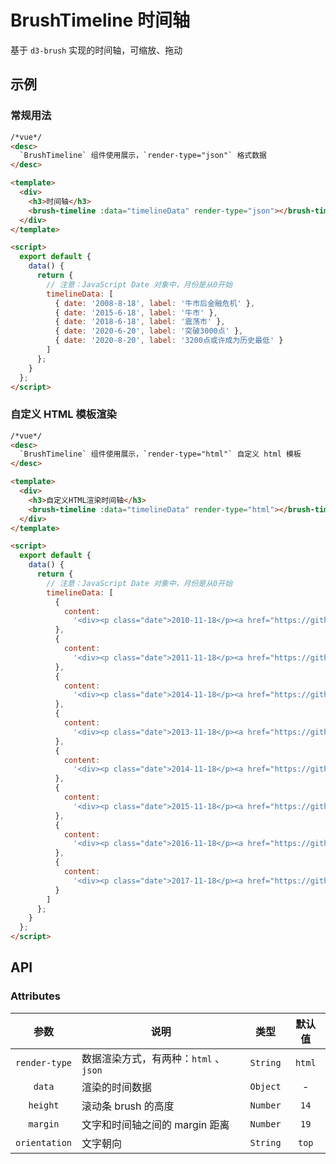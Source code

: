 # BrushTimeline 时间轴

基于 `d3-brush` 实现的时间轴，可缩放、拖动

## 示例

### 常规用法

```html
/*vue*/
<desc>
  `BrushTimeline` 组件使用展示，`render-type="json"` 格式数据
</desc>

<template>
  <div>
    <h3>时间轴</h3>
    <brush-timeline :data="timelineData" render-type="json"></brush-timeline>
  </div>
</template>

<script>
  export default {
    data() {
      return {
        // 注意：JavaScript Date 对象中，月份是从0开始
        timelineData: [
          { date: '2008-8-18', label: '牛市后金融危机' },
          { date: '2015-6-18', label: '牛市' },
          { date: '2018-6-18', label: '震荡市' },
          { date: '2020-6-20', label: '突破3000点' },
          { date: '2020-8-20', label: '3200点或许成为历史最低' }
        ]
      };
    }
  };
</script>
```

### 自定义 HTML 模板渲染

```html
/*vue*/
<desc>
  `BrushTimeline` 组件使用展示，`render-type="html"` 自定义 html 模板
</desc>

<template>
  <div>
    <h3>自定义HTML渲染时间轴</h3>
    <brush-timeline :data="timelineData" render-type="html"></brush-timeline>
  </div>
</template>

<script>
  export default {
    data() {
      return {
        // 注意：JavaScript Date 对象中，月份是从0开始
        timelineData: [
          {
            content:
              '<div><p class="date">2010-11-18</p><a href="https://github.com/giscafer/sinokit" target="_blank">第一个</a></div>'
          },
          {
            content:
              '<div><p class="date">2011-11-18</p><a href="https://github.com/giscafer/sinokit" target="_blank">新适应症</a></div>'
          },
          {
            content:
              '<div><p class="date">2014-11-18</p><a href="https://github.com/giscafer/sinokit" target="_blank">新冠疫苗方案</a></div>'
          },
          {
            content:
              '<div><p class="date">2013-11-18</p><a href="https://github.com/giscafer/sinokit" target="_blank">包装</a></div>'
          },
          {
            content:
              '<div><p class="date">2014-11-18</p><a href="https://github.com/giscafer/sinokit" target="_blank">审批</a></div>'
          },
          {
            content:
              '<div><p class="date">2015-11-18</p><a href="https://github.com/giscafer/sinokit" target="_blank">IPO</a></div>'
          },
          {
            content:
              '<div><p class="date">2016-11-18</p><a href="https://github.com/giscafer/sinokit" target="_blank">准备上市</a></div>'
          },
          {
            content:
              '<div><p class="date">2017-11-18</p><a href="https://github.com/giscafer/sinokit" target="_blank">上市</a></div>'
          }
        ]
      };
    }
  };
</script>
```

## API

### Attributes

|     参数      | 说明                                  |   类型   | 默认值 |
| :-----------: | ------------------------------------- | :------: | :----: |
| `render-type` | 数据渲染方式，有两种：`html` 、`json` | `String` | `html` |
|    `data`     | 渲染的时间数据                        | `Object` |   -    |
|   `height`    | 滚动条 brush 的高度                   | `Number` |  `14`  |
|   `margin`    | 文字和时间轴之间的 margin 距离        | `Number` |  `19`  |
| `orientation` | 文字朝向                              | `String` | `top`  |

